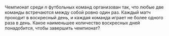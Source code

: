 Чемпионат среди $n$ футбольных команд организован так, что любые две команды встречаются между собой ровно один раз. Каждый матч проходит в воскресный день, и каждая команда играет не более одного раза в день. Какое наименьшее количество воскресных дней понадобится, чтобы завершить чемпионат?